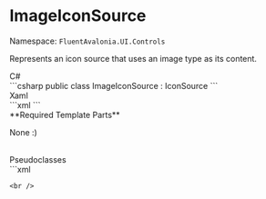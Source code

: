# ImageIconSource
Namespace: `FluentAvalonia.UI.Controls`

Represents an icon source that uses an image type as its content.

<div class="code-example" markdown="1">
C#
</div>
```csharp
public class ImageIconSource : IconSource
```

<br />
<div class="code-example" markdown="1">
Xaml
</div>
```xml
<ui:ImageIconSource />
```

<br />
**Required Template Parts**

None :)


<br />

<div class="code-example" markdown="1">
Pseudoclasses
</div>
```xml

```
<br />